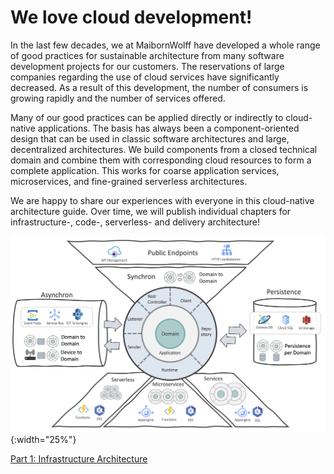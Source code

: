 # We love cloud development!

In the last few decades, we at MaibornWolff have developed a whole range of good practices for sustainable architecture from many software development projects for our customers. The reservations of large companies regarding the use of cloud services have significantly decreased. As a result of this development, the number of consumers is growing rapidly and the number of services offered.

Many of our good practices can be applied directly or indirectly to cloud-native applications. The basis has always been a component-oriented design that can be used in classic software architectures and large, decentralized architectures. We build components from a closed technical domain and combine them with corresponding cloud resources to form a complete application. This works for coarse application services, microservices, and fine-grained serverless architectures.

We are happy to share our experiences with everyone in this cloud-native architecture guide. Over time, we will publish individual chapters for infrastructure-, code-, serverless- and delivery architecture!

![](./architectures/infrastructure/cnag_overview.png){:width="25%"}

[Part 1: Infrastructure Architecture](architectures/infrastructure/cnag-infra-guide.md)